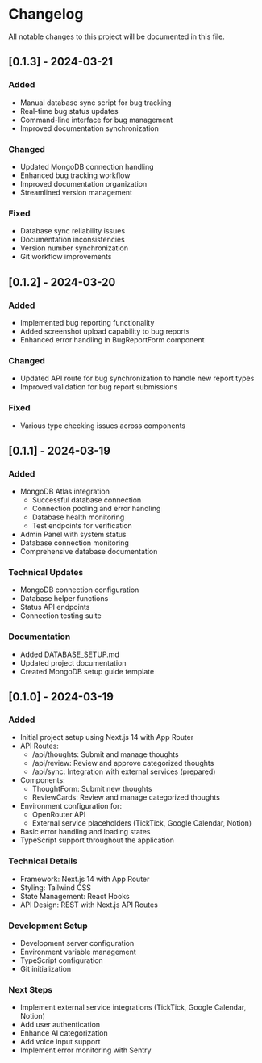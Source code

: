 # Changelog

All notable changes to this project will be documented in this file.

## [0.1.3] - 2024-03-21

### Added
- Manual database sync script for bug tracking
- Real-time bug status updates
- Command-line interface for bug management
- Improved documentation synchronization

### Changed
- Updated MongoDB connection handling
- Enhanced bug tracking workflow
- Improved documentation organization
- Streamlined version management

### Fixed
- Database sync reliability issues
- Documentation inconsistencies
- Version number synchronization
- Git workflow improvements

## [0.1.2] - 2024-03-20

### Added
- Implemented bug reporting functionality
- Added screenshot upload capability to bug reports
- Enhanced error handling in BugReportForm component

### Changed
- Updated API route for bug synchronization to handle new report types
- Improved validation for bug report submissions

### Fixed
- Various type checking issues across components

## [0.1.1] - 2024-03-19

### Added
- MongoDB Atlas integration
  * Successful database connection
  * Connection pooling and error handling
  * Database health monitoring
  * Test endpoints for verification
- Admin Panel with system status
- Database connection monitoring
- Comprehensive database documentation

### Technical Updates
- MongoDB connection configuration
- Database helper functions
- Status API endpoints
- Connection testing suite

### Documentation
- Added DATABASE_SETUP.md
- Updated project documentation
- Created MongoDB setup guide template

## [0.1.0] - 2024-03-19

### Added
- Initial project setup using Next.js 14 with App Router
- API Routes:
  - /api/thoughts: Submit and manage thoughts
  - /api/review: Review and approve categorized thoughts
  - /api/sync: Integration with external services (prepared)
- Components:
  - ThoughtForm: Submit new thoughts
  - ReviewCards: Review and manage categorized thoughts
- Environment configuration for:
  - OpenRouter API
  - External service placeholders (TickTick, Google Calendar, Notion)
- Basic error handling and loading states
- TypeScript support throughout the application

### Technical Details
- Framework: Next.js 14 with App Router
- Styling: Tailwind CSS
- State Management: React Hooks
- API Design: REST with Next.js API Routes

### Development Setup
- Development server configuration
- Environment variable management
- TypeScript configuration
- Git initialization

### Next Steps
- Implement external service integrations (TickTick, Google Calendar, Notion)
- Add user authentication
- Enhance AI categorization
- Add voice input support
- Implement error monitoring with Sentry
